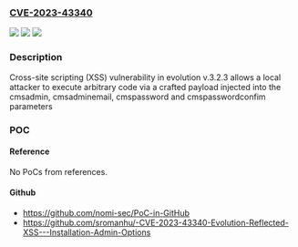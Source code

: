 ### [CVE-2023-43340](https://cve.mitre.org/cgi-bin/cvename.cgi?name=CVE-2023-43340)
![](https://img.shields.io/static/v1?label=Product&message=n%2Fa&color=blue)
![](https://img.shields.io/static/v1?label=Version&message=n%2Fa&color=blue)
![](https://img.shields.io/static/v1?label=Vulnerability&message=n%2Fa&color=brighgreen)

### Description

Cross-site scripting (XSS) vulnerability in evolution v.3.2.3 allows a local attacker to execute arbitrary code via a crafted payload injected into the cmsadmin, cmsadminemail, cmspassword and cmspasswordconfim parameters

### POC

#### Reference
No PoCs from references.

#### Github
- https://github.com/nomi-sec/PoC-in-GitHub
- https://github.com/sromanhu/-CVE-2023-43340-Evolution-Reflected-XSS---Installation-Admin-Options

